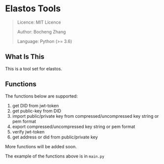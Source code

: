 # Elastos Tools

> Licence: MIT Licence
> 
> Author: Bocheng Zhang
> 
> Language: Python (>= 3.6)

## What Is This

This is a tool set for elastos.

## Functions

The functions below are supported:

1. get DID from jwt-token
2. get public-key from DID
3. import public/private key from compressed/uncompressed key string or pem format
3. export compressed/uncompressed key string or pem format
4. verify jwt-token
5. get address or did from public/private key

More functions will be added soon.

 The example of the functions above is in `main.py`